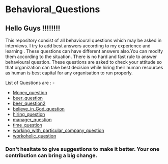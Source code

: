 # Behavioral_Questions

## Hello Guys !!!!!!!!

This repository consist of all behavioural questions which may be asked in interviews. I try to add best answers 
according to my experience and learning . These questions can have different answers also.You can modify them according to the situation.
There is no hard and fast rule to answer behavioural question. These questions are asked to check your attitude so that organization
can take best decision while hiring their human resources as human is best capital for any organisation to run properly.

List of Questions are : - 

* [Money_question](https://github.com/shivani-tomar/Behavioral_Questions/blob/master/Money_question)
* [beer_question](https://github.com/shivani-tomar/Behavioral_Questions/blob/master/beer_question)
* [beer_question2](https://github.com/shivani-tomar/Behavioral_Questions/blob/master/beer_question2)
* [believe_in_God_question](https://github.com/shivani-tomar/Behavioral_Questions/blob/master/believe_in_God_question)
* [hiring_question](https://github.com/shivani-tomar/Behavioral_Questions/blob/master/hiring_question)
* [manager_question](https://github.com/shivani-tomar/Behavioral_Questions/blob/master/manager_question)
* [time_question](https://github.com/shivani-tomar/Behavioral_Questions/blob/master/time_question)
* [working_with_particular_company_question](https://github.com/shivani-tomar/Behavioral_Questions/blob/master/working_with_particular_company_question)
* [workoholic_question](https://github.com/shivani-tomar/Behavioral_Questions/blob/master/workoholic_question)





### Don't hesitate to give suggestions to make it better. Your one contribution can bring a big change.
